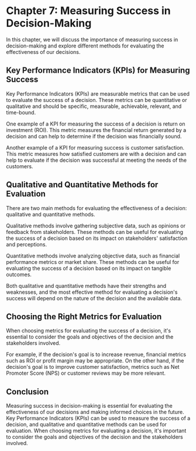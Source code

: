 Chapter 7: Measuring Success in Decision-Making
===============================================

In this chapter, we will discuss the importance of measuring success in decision-making and explore different methods for evaluating the effectiveness of our decisions.

Key Performance Indicators (KPIs) for Measuring Success
-------------------------------------------------------

Key Performance Indicators (KPIs) are measurable metrics that can be used to evaluate the success of a decision. These metrics can be quantitative or qualitative and should be specific, measurable, achievable, relevant, and time-bound.

One example of a KPI for measuring the success of a decision is return on investment (ROI). This metric measures the financial return generated by a decision and can help to determine if the decision was financially sound.

Another example of a KPI for measuring success is customer satisfaction. This metric measures how satisfied customers are with a decision and can help to evaluate if the decision was successful at meeting the needs of the customers.

Qualitative and Quantitative Methods for Evaluation
---------------------------------------------------

There are two main methods for evaluating the effectiveness of a decision: qualitative and quantitative methods.

Qualitative methods involve gathering subjective data, such as opinions or feedback from stakeholders. These methods can be useful for evaluating the success of a decision based on its impact on stakeholders' satisfaction and perceptions.

Quantitative methods involve analyzing objective data, such as financial performance metrics or market share. These methods can be useful for evaluating the success of a decision based on its impact on tangible outcomes.

Both qualitative and quantitative methods have their strengths and weaknesses, and the most effective method for evaluating a decision's success will depend on the nature of the decision and the available data.

Choosing the Right Metrics for Evaluation
-----------------------------------------

When choosing metrics for evaluating the success of a decision, it's essential to consider the goals and objectives of the decision and the stakeholders involved.

For example, if the decision's goal is to increase revenue, financial metrics such as ROI or profit margin may be appropriate. On the other hand, if the decision's goal is to improve customer satisfaction, metrics such as Net Promoter Score (NPS) or customer reviews may be more relevant.

Conclusion
----------

Measuring success in decision-making is essential for evaluating the effectiveness of our decisions and making informed choices in the future. Key Performance Indicators (KPIs) can be used to measure the success of a decision, and qualitative and quantitative methods can be used for evaluation. When choosing metrics for evaluating a decision, it's important to consider the goals and objectives of the decision and the stakeholders involved.
